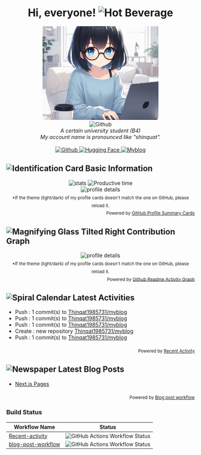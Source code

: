 <h1 align="center">Hi, everyone! <img src="https://raw.githubusercontent.com/Tarikul-Islam-Anik/Animated-Fluent-Emojis/master/Emojis/Food/Hot%20Beverage.png" alt="Hot Beverage" width="30" height="30" /></h1>

<div align="center">
  <img src="./images/_68106c07-2baa-43fd-bff9-4cad1716413b___.jpg" alt="Picture" height="250px"/>
  <br>
  <picture>
    <source
      srcset="https://readme-typing-svg.demolab.com?font=IBM+Plex+Mono&weight=600&pause=1000&color=FFFFFF&center=true&vCenter=true&random=false&width=435&lines=I'm+Thinqat+(Thinqat1985731)."
      alt="Typing SVG"
      media="(prefers-color-scheme: dark)"
    />
    <source
      srcset="https://readme-typing-svg.demolab.com?font=IBM+Plex+Mono&weight=600&pause=1000&color=000000&center=true&vCenter=true&random=false&width=435&lines=I'm+Thinqat+(Thinqat1985731)."
      alt="Typing SVG"
      media="(prefers-color-scheme: light)"
    />
    <img src="https://readme-typing-svg.demolab.com?font=IBM+Plex+Mono&weight=600&pause=1000&color=FFFFFF&random=false&width=435&lines=I'm+Thinqat+(Thinqat1985731)."  alt="Github"/>
  </picture>
  <br>
  <i>
      A certain university student (B4)<br>
      My account name is pronounced like "shinquat".<br>
  </i>
  <br>
  <a href="https://github.com/Thinqat1985731" target="_blank">
  <picture>
    <source
      srcset="https://img.shields.io/badge/GitHub-444444.svg?style=for-the-badge&logo=github"
      media="(prefers-color-scheme: dark)"
    />
    <source
      srcset="https://img.shields.io/badge/GitHub-000000.svg?style=for-the-badge&logo=github"
      media="(prefers-color-scheme: light)"
    />
    <img src="https://img.shields.io/badge/-Github-444444.svg?style=for-the-badge&logo=github" alt="Github"/>
  </picture>
  </a>
  <a href="https://huggingface.co/Thinqat1985731" target="_blank">
    <picture>
      <source
        srcset="https://img.shields.io/badge/Hugging_Face-444444.svg?style=for-the-badge"
        media="(prefers-color-scheme: dark)"
      />
      <source
        srcset="https://img.shields.io/badge/Hugging_Face-000000.svg?style=for-the-badge"
        media="(prefers-color-scheme: light)"
      />
      <img src="https://img.shields.io/badge/Hugging_Face-444444.svg?style=for-the-badge" alt="Hugging Face"/>
    </picture>
  </a>
  <picture>
    <a href="https://thinqat-blog.vercel.app/" target="_blank">
    <source
      srcset="https://img.shields.io/badge/Myblog-444444.svg?style=for-the-badge&logo=nextdotjs"
      media="(prefers-color-scheme: dark)"
    />
    <source
      srcset="https://img.shields.io/badge/Myblog-000000.svg?style=for-the-badge&logo=nextdotjs"
      media="(prefers-color-scheme: light)"
    />
    <img src="https://img.shields.io/badge/Myblog-444444.svg?style=for-the-badge&logo=nextdotjs" alt="Myblog"/>
  </picture>
  </a>
</div>

<h2> <img src="https://raw.githubusercontent.com/Tarikul-Islam-Anik/Animated-Fluent-Emojis/master/Emojis/Objects/Identification%20Card.png" alt="Identification Card" width="25" height="25" /> Basic Information </h2>

<div align="center">
  <picture>
    <source
      srcset="http://github-profile-summary-cards.vercel.app/api/cards/stats?username=Thinqat1985731&theme=nord_dark"
      media="(prefers-color-scheme: dark)"
      height="160px"
    />
    <source
      srcset="http://github-profile-summary-cards.vercel.app/api/cards/stats?username=Thinqat1985731&theme=nord_bright"
      media="(prefers-color-scheme: light)"
      height="160px"
    />
    <img src="http://github-profile-summary-cards.vercel.app/api/cards/stats?username=Thinqat1985731" alt="stats"/>
  </picture>
  <picture>
    <source
      srcset="http://github-profile-summary-cards.vercel.app/api/cards/productive-time?username=Thinqat1985731&theme=nord_dark"
      media="(prefers-color-scheme: dark)"
      height="160px"
    />
    <source
      srcset="http://github-profile-summary-cards.vercel.app/api/cards/productive-time?username=Thinqat1985731&theme=nord_bright"
      media="(prefers-color-scheme: light)"
      height="160px"
    />
    <img src="http://github-profile-summary-cards.vercel.app/api/cards/stats?username=Thinqat1985731" alt="Productive time"/>
  </picture>
</div>

<div align="center">
  <picture>
    <source
      srcset="http://github-profile-summary-cards.vercel.app/api/cards/profile-details?username=Thinqat1985731&utcOffset=9&theme=nord_dark"
      media="(prefers-color-scheme: dark)"
      height="155px"
    />
    <source
      srcset="http://github-profile-summary-cards.vercel.app/api/cards/profile-details?username=Thinqat1985731&utcOffset=9&theme=nord_bright"
      media="(prefers-color-scheme: light)"
      height="155px"
    />
    <img src="http://github-profile-summary-cards.vercel.app/api/cards/profile-details?username=Thinqat1985731&utcOffset=9" alt="profile details"/>
  </picture>
</div>

<div align="center"><sub>
*If the theme (light/dark) of my profile cards doesn't match the one on GitHub, please reload it.
</sub></div>

<div align="right">
  <sub>
  Powered by <a href="https://github-profile-summary-cards.vercel.app/demo.html">GitHub Profile Summary Cards</a>
  </sub>
</div>

<h2> <img src="https://raw.githubusercontent.com/Tarikul-Islam-Anik/Animated-Fluent-Emojis/master/Emojis/Objects/Magnifying%20Glass%20Tilted%20Right.png" alt="Magnifying Glass Tilted Right" width="25" height="25" /> Contribution Graph </h2>

<div align="center">
  <picture>
    <source
      srcset="https://github-readme-activity-graph.vercel.app/graph?username=Thinqat1985731&bg_color=2e3440&color=ffffff&title_color=ffffff&line=8fbcbb&point=8fbcbb&radius=10&hide_border=true"
      media="(prefers-color-scheme: dark)"
      height="250px"
    />
    <source
      srcset="https://github-readme-activity-graph.vercel.app/graph?username=Thinqat1985731&bg_color=eceff4&color=000000&title_color=000000&line=8fbcbb&point=8fbcbb&radius=10&hide_border=true"
      media="(prefers-color-scheme: light)"
      height="250px"
    />
    <img src="http://github-profile-summary-cards.vercel.app/api/cards/profile-details?username=Thinqat1985731&utcOffset=9" alt="profile details"/>
  </picture>
</div>

<div align="center"><sub>
*If the theme (light/dark) of my profile cards doesn't match the one on GitHub, please reload it.
</sub></div>

<div align="right">
  <sub>
  Powered by <a href="https://github.com/Ashutosh00710/github-readme-activity-graph">Github Readme Activity Graph</a>
  </sub>
</div>

<h2><img src="https://raw.githubusercontent.com/Tarikul-Islam-Anik/Animated-Fluent-Emojis/master/Emojis/Objects/Spiral%20Calendar.png" alt="Spiral Calendar" width="25" height="25" /> Latest Activities</h2>

<!--RECENT_ACTIVITY:start-->
- Push : 1 commit(s) to [Thinqat1985731/myblog](https://github.com/Thinqat1985731/myblog)<br>
- Push : 1 commit(s) to [Thinqat1985731/myblog](https://github.com/Thinqat1985731/myblog)<br>
- Push : 1 commit(s) to [Thinqat1985731/myblog](https://github.com/Thinqat1985731/myblog)<br>
- Create : new repository [Thinqat1985731/myblog](https://github.com/Thinqat1985731/myblog)<br>
- Push : 1 commit(s) to [Thinqat1985731/myblog](https://github.com/Thinqat1985731/myblog)<br>
<!--RECENT_ACTIVITY:end-->

<div align="right">
  <sub>
  Powered by <a href="https://github.com/Readme-Workflows/recent-activity?tab=readme-ov-file">Recent Activity</a>
  </sub>
</div>
<h2><img src="https://raw.githubusercontent.com/Tarikul-Islam-Anik/Telegram-Animated-Emojis/main/Objects/Newspaper.webp" alt="Newspaper" width="25" height="25" /> Latest Blog Posts
</h2>

<!-- BLOG-POST-LIST:START -->
- [Next.js Pages](/posts/pages)
<!-- BLOG-POST-LIST:END -->

<div align="right">
  <sub>
  Powered by <a href="https://github.com/gautamkrishnar/blog-post-workflow">Blog post workflow</a>
  </sub>
</div>

<h3>Build Status</h3>

<div align="center">

| Workflow Name    | Status      |
| ----------- |:-----------:|
| [Recent-activity](./.github/workflows/recent-activity.yml) | ![GitHub Actions Workflow Status](https://img.shields.io/github/actions/workflow/status/Thinqat1985731/Thinqat1985731/recent-activity.yml?style=flat-square&color=%230a70b4)|
| [blog-post-workflow](./.github/workflows/blog-post-workflow.yml) | ![GitHub Actions Workflow Status](https://img.shields.io/github/actions/workflow/status/Thinqat1985731/Thinqat1985731/blog-post-workflow.yml?style=flat-square&color=%230a70b4)|


</div>

